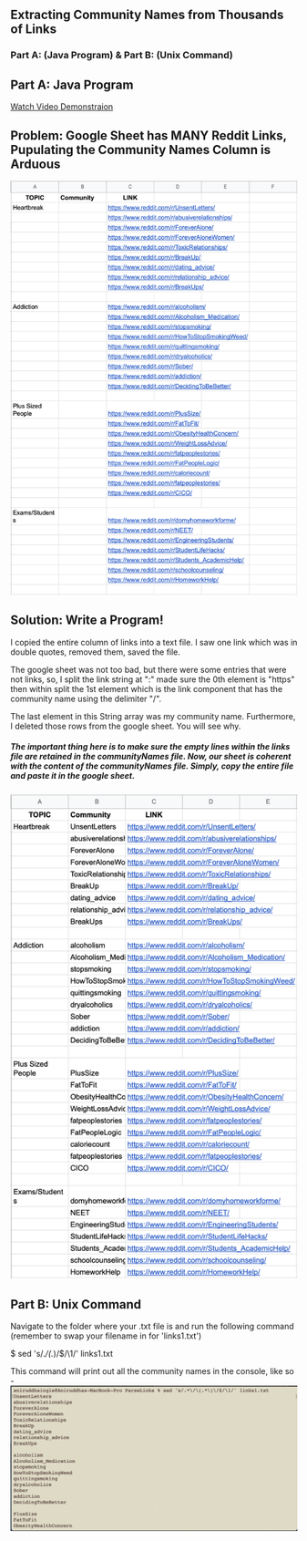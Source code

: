 ## Extracting Community Names from Thousands of Links 
### Part A: (Java Program) & Part B: (Unix Command) 

## Part A: Java Program

[Watch Video Demonstraion](https://www.youtube.com/watch?v=H7nbVwMha8w)
  
## Problem: Google Sheet has MANY Reddit Links, Pupulating the Community Names Column is Arduous

![Image of Sheet](Images/Before.png)

## Solution: Write a Program!  


I copied the entire column of links into a text file. I saw one link which was in double quotes, removed them, saved the file.  
  
The google sheet was not too bad, but there were some entries that were not links, so, I split the link string at ":" made sure the 0th element is "https" then within split the 1st element which is the link component that has the community name using the delimiter "/".   
  
The last element in this String array was my community name. Furthermore, I deleted those rows from the google sheet. You will see why.  
  
##### The important thing here is to make sure the empty lines within the links file are retained in the communityNames file. Now, our sheet is coherent with the content of the communityNames file. Simply, copy the entire file and paste it in the google sheet.

![Image of Complete Sheet](Images/After.png)


## Part B: Unix Command  
Navigate to the folder where your .txt file is and run the following command (remember to swap your filename in for 'links1.txt')

$ sed 's/.*\/\(.*\)\/$/\1/' links1.txt  
  
This command will print out all the community names in the console, like so - 
![](Images/sed_command.png)






